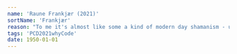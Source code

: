 ```yaml
---
name: 'Raune Frankjær (2021)'
sortName: 'Frankjær'
reason: "To me it's almost like some a kind of modern day shamanism - using sensing technology in conjunction with visual or auditory interpretations, instead of magic potions and bones - to reveal the forgotten yet amazingly vibrant and intertwined multispecies world that we live in and are part of"
tags: 'PCD2021whyCode'
date: 1950-01-01
---
```

